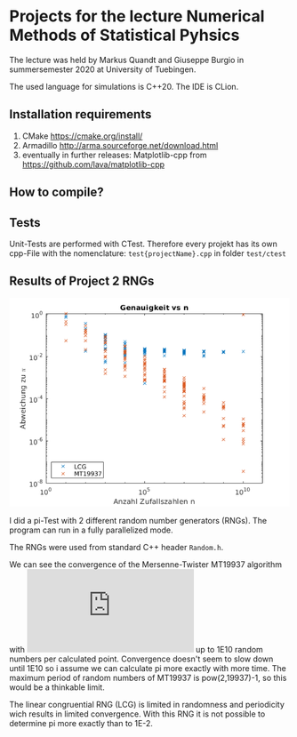 # Projects for the lecture Numerical Methods of Statistical Pyhsics
The lecture was held by Markus Quandt and Giuseppe Burgio in summersemester 2020 at University of Tuebingen.

The used language for simulations is C++20. The IDE is CLion.

## Installation requirements
1. CMake https://cmake.org/install/
2. Armadillo http://arma.sourceforge.net/download.html
3. eventually in further releases: Matplotlib-cpp from https://github.com/lava/matplotlib-cpp


## How to compile?

## Tests
Unit-Tests are performed with CTest.
Therefore every projekt has its own cpp-File with the nomenclature: `test{projectName}.cpp` in folder `test/ctest`

## Results of Project 2 RNGs

![Diagram of Convergence](./Projects/RngTests/Genauigkeit_vs_n_1E10.png)

I did a pi-Test with 2 different random number generators (RNGs).
The program can run in a fully parallelized mode.

The RNGs were used from standard C++ header `Random.h`.

We can see the convergence of the Mersenne-Twister MT19937 algorithm with
![O(sqrt(n))](https://latex.codecogs.com/gif.latex?%5Cmathcal%7BO%7D%28%5Csqrt%7Bn%7D%29)
up to 1E10 random numbers per calculated point.
Convergence doesn't seem to slow down until 1E10 so i assume we can calculate pi more exactly with more time.
The maximum period of random numbers of MT19937 is pow(2,19937)-1, so this would be a thinkable limit.

The linear congruential RNG (LCG) is limited in randomness and periodicity wich results in limited convergence.
With this RNG it is not possible to determine pi more exactly than to 1E-2.

